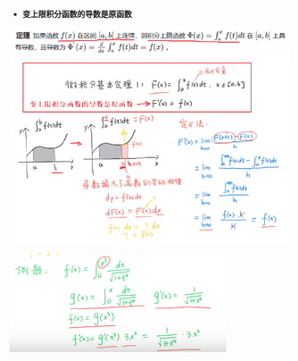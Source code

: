- **变上限积分函数的导数是原函数**

![](../../photo/Pasted%20image%2020240319145346.png)
![](../../photo/Pasted%20image%2020240319150001.png)

![](../../photo/Pasted%20image%2020240319150331.png)
